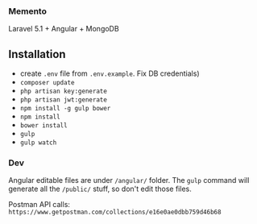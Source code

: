 ### Memento

Laravel 5.1 + Angular + MongoDB 

## Installation

* create `.env` file from `.env.example`. Fix DB credentials)
* `composer update`
* `php artisan key:generate`
* `php artisan jwt:generate`
* `npm install -g gulp bower`
* `npm install`
* `bower install`
* `gulp`
* `gulp watch`

### Dev

Angular editable files are under `/angular/` folder.
The `gulp` command will generate all the `/public/` stuff, so don't edit those files.

Postman API calls: `https://www.getpostman.com/collections/e16e0ae0dbb759d46b68`